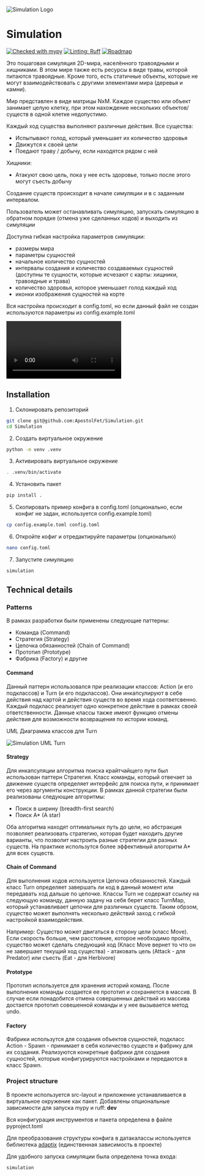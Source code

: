 ![Simulation Logo](/docs/logo.jpg)


# Simulation
[![Checked with mypy](https://www.mypy-lang.org/static/mypy_badge.svg)](https://mypy-lang.org/)
[![Linting: Ruff](https://img.shields.io/endpoint?url=https://raw.githubusercontent.com/charliermarsh/ruff/main/assets/badge/v2.json)](https://github.com/astral-sh/ruff)
[![Roadmap](https://img.shields.io/badge/%F0%9F%97%BA%EF%B8%8F-Roadmap%20-0a0a0a.svg?style=flat&colorA=0a0a0a)](https://zhukovsd.github.io/python-backend-learning-course/projects/simulation/)

Это пошаговая симуляция 2D-мира, населённого травоядными и хищниками. 
В этом мире также есть ресурсы в виде травы, которой питаются травоядные. 
Кроме того, есть статичные объекты, которые не могут взаимодействовать с другими элементами мира (деревья и камни).


Мир представлен в виде матрицы NxM. Каждое существо или объект занимает целую клетку, при этом нахождение нескольких объектов/существ в одной клетке недопустимо.

Каждый ход существа выполняют различные действия.
Все существа:
  - Испытывают голод, который уменьшает их количество здоровья
  - Движутся к своей цели
  - Поедают траву / добычу, если находятся рядом с ней

Хищники:
  - Атакуют свою цель, пока у нее есть здоровье, только после этого могут съесть добычу 
 
Создание существ происходит в начале симуляции и в с заданным интервалом.

Пользователь может останавливать симуляцию, запускать симуляцию в обратном порядке (отмена уже сделанных ходов) и выходить из симуляции

Доступна гибкая настройка параметров симуляции:
  - размеры мира
  - параметры сущностей
  - начальное количество сущностей
  - интервалы создания и количество создаваемых сущностей (доступны те сущности, которые исчезают с карты: хищники, травоядные и трава)
  - количество здоровья, которое уменьшает голод каждый ход
  - иконки изображения сущностей на корте

Вся настройка происходит в config.toml, но если данный файл не создан используются параметры из config.example.toml


![Simulation Demo](/docs/demo.mp4)

## Installation

1. Склонировать репозиторий

```sh
git clone git@github.com:ApostolFet/Simulation.git
cd Simulation
```

2. Создать виртуальное окружение

```sh
python -m venv .venv
```

3. Активировать виртуальное окружение

```sh
. .venv/bin/activate
```

4. Установить пакет

```sh
pip install .
```

5. Скопировать пример конфига в config.toml (опционально, если конфиг не задан, используется config.example.toml)
```sh
cp config.example.toml config.toml
```

6. Откройте кофиг и отредактируйте параметры (опционально)
```sh
nano config.toml
```
7. Запустите симуляцию
```sh
simulation
```

## Technical details

### Patterns

В рамках разработки были применены следующие паттерны:
  - Команда (Command)
  - Стратегия (Strategy)
  - Цепочка обязанностей (Chain of Command)
  - Прототип (Prototype)
  - Фабрика (Factory)
  и другие


#### Command

Данный паттерн использовался при реализации классов: Action (и его подклассов) и Turn (и его подклассов).
Они инкапсулируют в себе действия над картой и действия существ во время хода соответсвенно.
Каждый подкласс реализует одно конкретное действие в рамках своей ответственности.
Данные классы также имеют функцию отмены действия для возможности возвращения по истории команд.

UML Диаграмма классов для Turn

![Simulation UML Turn](/docs/Simulation_UML_Turn.png)

#### Strategy

Для инкапсуляции алгоритма поиска крайтчайщего пути был использован паттерн Стратегия.
Класс команды, который отвечает за движение существ определяет интерфейс для поиска пути, и принимает его через аргументы конструкции.
В рамках данной стратегии были реализованы следующие алгоритмы:
  - Поиск в ширину (breadth-first search) 
  - Поиск A* (A star)

Оба алгоритма находят оптимальных путь до цели, но абстракция позволяет реализовать стратегию, которая будет находить другие варианты, что позволит настроить разные стратегии для разных существ.
На практике использутся более эффективный алогоритм A* для всех существ.

#### Chain of Command

Для выполнения ходов используется Цепочка обязанностей. Каждый класс Turn определяет завершать ли код в данный момент или передавать ход дальше по цепочке.
Классы Turn не содержат ссылку на следующую команду, данную задачу на себя берет класс TurnMap, который устанавливает цепочки для различных существ.
Таким обрзом, существо может выполнять несколько действий заход с гибкой настройкой взаимодействия.

Например: 
Существо может двигаться в сторону цели (класс Move). 
Eсли скорость больше, чем расстояние, которое необходимо пройти, существо может сделать следующий ход (Класс Move вернет то что он не завершает текущий ход существа) - атаковать цель (Attack - для Predator) или съесть (Eat - для Herbivore)

#### Prototype

Прототип используется для хранения историй команд.
После выполнения команды создается ее прототип и сохраняется в массив.
В случае если понадобится отмена совершенных действий из массива достается прототип совешенной команды и у нее вызывается метод undo.

#### Factory

Фабрики использутся для создания объектов сущностей, подкласс Action - Spawn - принимает в себя количество существ и фабрику для их создания.
Реализуются конкретные фабрики для создания сущностей, которые конфигурируются настройками и передаются в класс Spawn.


### Project structure

В проекте используется src-layout и приложение устанавливается в виртуальное окружение как пакет.
Добавлены опциональные зависимости для запуска mypy и ruff: **dev**

Вся конфигурация инструментов и пакета определена в файле pyproject.toml

Для преобразования структуры конфига в датакалассы используется библиотека [adaptix](https://adaptix.readthedocs.io/en/latest/) (единственная зависимость в проекте)

Для удобного запуска симуляции была определена точка входа:

```sh
simulation
```
